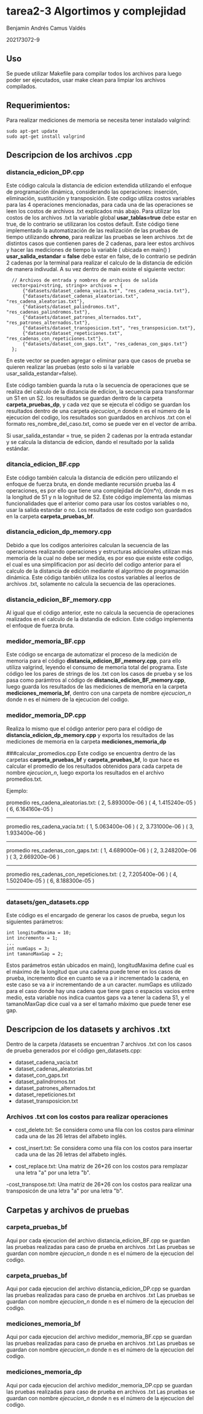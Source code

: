 # tarea2-3 Algortimos y complejidad
Benjamin Andrés Camus Valdés

202173072-9

## Uso
Se puede utilizar Makefile para compilar todos los archivos para luego poder ser ejecutados, usar make clean para limpiar los archivos compilados.

## Requerimientos: 

Para realizar mediciones de memoria se necesita tener instalado valgrind:

```
sudo apt-get update
sudo apt-get install valgrind
```

## Descripcion de los archivos .cpp

### distancia_edicion_DP.cpp
Este código calcula la distancia de edicion extendida utilizando el enfoque de programación dinámica, considerando las operaciones: inserción, eliminación, sustitución y transposición. Este codigo utiliza costos variables para las 4 operaciones mencionadas, para cada una de las operaciones se leen los costos de archivos .txt explicados más abajo. Para utilizar los costos de los archivos .txt la variable global **usar_tablas=true** debe estar en true, de lo contrario se utilizaran los costos default. Este código tiene implementado la automatización de las realización de las pruebas de tiempo utilizando **chrono**, para realizar las pruebas se leen archivos .txt de distintos casos que contienen pares de 2 cadenas, para leer estos archivos y hacer las mediciones de tiempo la variable ( ubicada en main() ) **usar_salida_estandar = false** debe estar en false, de lo contrario se pedirán 2 cadenas por la terminal para realizar el calculo de la distancia de edición de manera indivudal. A su vez dentro de main existe el siguiente vector:
```
  // Archivos de entrada y nombres de archivos de salida
  vector<pair<string, string>> archivos = {
      {"datasets/dataset_cadena_vacia.txt", "res_cadena_vacia.txt"},
      {"datasets/dataset_cadenas_aleatorias.txt", "res_cadena_aleatorias.txt"},
      {"datasets/dataset_palindromos.txt", "res_cadenas_palindromos.txt"},
      {"datasets/dataset_patrones_alternados.txt", "res_patrones_alternados.txt"},
      {"datasets/dataset_transposicion.txt", "res_transposicion.txt"},
      {"datasets/dataset_repeticiones.txt", "res_cadenas_con_repeticiones.txt"},
      {"datasets/dataset_con_gaps.txt", "res_cadenas_con_gaps.txt"}
  };
```
En este vector se pueden agregar o eliminar para que casos de prueba se quieren realizar las pruebas (esto solo si la variable usar_salida_estandar=false).

Este código tambien guarda la ruta o la secuencia de operaciones que se realiza del calculo de la distancia de edicion, la secuencia para transformar un S1 en un S2. los resultados se guardan dentro de la carpeta **carpeta_pruebas_dp**, y cada vez que se ejecuta el código se guardan los resultados dentro de una carpeta *ejecucion_n* donde n es el número de la ejecucion del codigo, los resultados son guardados en archivos .txt con el formato res_nombre_del_caso.txt, como se puede ver en el vector de arriba.

Si usar_salida_estandar = true, se piden 2 cadenas por la entrada estandar y se calcula la distancia de edicion, dando el resultado por la salida estándar.

### ditancia_edicion_BF.cpp
Este código también calcula la distancia de edición pero utilizando el enfoque de fuerza bruta, en donde mediante recursión prueba las 4 operaciones, es por ello que tiene una complejidad de O(m*n), donde m es la longitud de S1 y n la lognitud de S2. Este código implementa las mismas funcionalidades que el anterior como para usar los costos variables o no, usar la salida estandar o no. Los resultados de este codigo son guardados en la carpeta **carpeta_pruebas_bf**.

### distancia_edicion_dp_memory.cpp
Debido a que los codigos anterioires calculan la secuencia de las operaciones realizando operaciones y estructuras adicionales utilizan más memoria de la cual no debe ser medida, es por eso que existe este codigo, el cual es una simplificacion por así decirlo del codigo anterior para el calculo de la distancia de edición mediante el algoritmo de programación dinámica. Este código tanbién utiliza los costos variables al leerlos de archivos .txt, solamente no calcula la secuencia de las operaciones.

### distancia_edicion_BF_memory.cpp
Al igual que el código anterior, este no calcula la secuencia de operaciones realizados en el calculo de la distandia de edicion. Este código implementa el enfoque de fuerza bruta.

### medidor_memoria_BF.cpp
Este código se encarga de automatizar el proceso de la medición de memoria para el código **distancia_edicion_BF_memory.cpp**, para ello utiliza valgrind, leyendo el consumo de memoria total del programa. Este código lee los pares de strings de los .txt con los casos de prueba y se los pasa como parámtros al código de **distancia_edicion_BF_memory.cpp**, luego guarda los resultados de las mediciones de memoria en la carpeta **mediciones_memoria_bf**, dentro con una carpeta de nombre *ejecucion_n* donde n es el número de la ejecucion del codigo.


### medidor_memoria_DP.cpp
Realiza lo mismo que el código anterior pero para el código de **distancia_edicion_dp_memory.cpp** y exporta los resultados de las mediciones de memoria en la carpeta **mediciones_memoria_dp**

###calcular_promedios.cpp
Este codigo se encuentra dentro de las carpetas **carpeta_pruebas_bf** y **carpeta_pruebas_bf**, lo que hace es calcular el promedio de los resultados obtenidos para cada carpeta de nombre *ejecucion_n*, luego exporta los resultados en el archivo promedios.txt.

Ejemplo:

 promedio res_cadena_aleatorias.txt:
( 2, 5.893000e-06 )
( 4, 1.415240e-05 )
( 6, 6.164160e-05 )

--------------------------------------
promedio res_cadena_vacia.txt:
( 1, 5.063400e-06 )
( 2, 3.731000e-06 )
( 3, 1.933400e-06 )

--------------------------------------
promedio res_cadenas_con_gaps.txt:
( 1, 4.689000e-06 )
( 2, 3.248200e-06 )
( 3, 2.669200e-06 )

--------------------------------------
promedio res_cadenas_con_repeticiones.txt:
( 2, 7.205400e-06 )
( 4, 1.502040e-05 )
( 6, 8.188300e-05 )

--------------------------------------

### datasets/gen_datasets.cpp
Este código es el encargado de generar los casos de prueba, segun los siguientes parámetros:

    int longitudMaxima = 10;
    int incremento = 1;
    ...
    int numGaps = 3;
    int tamanoMaxGap = 2;

Estos parámetros están ubicados en main(), longitudMaxima define cual es el máximo de la longitud que una cadena puede tener en los casos de prueba, incremento dice en cuanto se va a ir incrementado la cadena, en este caso se va a ir incrementando de a un caracter. 
numGaps es utilizado para el caso donde hay una cadena que tiene gaps o espacios vacios entre medio, esta variable nos indica cuantos gaps va a tener la cadena S1, y el tamanoMaxGap dice cual va a ser el tamaño máximo que puede tener ese gap.

## Descripcion de los datasets y archivos .txt

Dentro de la carpeta /datasets se encuentran 7 archivos .txt con los casos de prueba generados por el código gen_datasets.cpp:

- dataset_cadena_vacia.txt
- dataset_cadenas_aleatorias.txt
- dataset_con_gaps.txt
- dataset_palindromos.txt
- dataset_patrones_alternados.txt
- dataset_repeticiones.txt
- dataset_transposicion.txt

### Archivos .txt con los costos para realizar operaciones
 - cost_delete.txt: Se considera como una fila con los costos para eliminar cada una de las 26 letras del alfabeto inglés.
 
 - cost_insert.txt: Se considera como una fila con los costos para insertar cada una de las 26 letras del alfabeto inglés.

 - cost_replace.txt: Una matriz de 26*26 con los costos para remplazar una letra "a" por una letra "b".

 -cost_transpose.txt: Una matriz de 26*26 con los costos para realizar una transposicón de una letra "a" por una letra "b".


## Carpetas y archivos de pruebas

### carpeta_pruebas_bf
Aqui por cada ejecucion del archivo distancia_edicion_BF.cpp se guardan las pruebas realizadas para caso de prueba en archivos .txt
Las pruebas se guardan con nombre *ejecucion_n* donde n es el número de la ejecucion del codigo.

### carpeta_pruebas_bf
Aqui por cada ejecucion del archivo distancia_edicion_DP.cpp se guardan las pruebas realizadas para caso de prueba en archivos .txt
Las pruebas se guardan con nombre *ejecucion_n* donde n es el número de la ejecucion del codigo.

### mediciones_memoria_bf
Aqui por cada ejecucion del archivo medidor_memoria_BF.cpp se guardan las pruebas realizadas para caso de prueba en archivos .txt
Las pruebas se guardan con nombre *ejecucion_n* donde n es el número de la ejecucion del codigo.

### mediciones_memoria_dp
Aqui por cada ejecucion del archivo medidor_memoria_DP.cpp se guardan las pruebas realizadas para caso de prueba en archivos .txt
Las pruebas se guardan con nombre *ejecucion_n* donde n es el número de la ejecucion del codigo.
